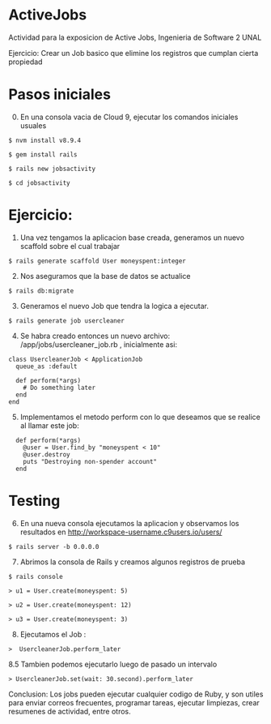 # ActiveJobs
Actividad para la exposicion de Active Jobs, Ingenieria de Software 2 UNAL

Ejercicio: Crear un Job basico que elimine los registros que cumplan cierta propiedad

# Pasos iniciales

0. En una consola vacia de Cloud 9, ejecutar los comandos iniciales usuales

```
$ nvm install v8.9.4
```

```
$ gem install rails
```

```
$ rails new jobsactivity
```

```
$ cd jobsactivity
```
# Ejercicio:

1. Una vez tengamos la aplicacion base creada, generamos un nuevo scaffold sobre el cual trabajar

```
$ rails generate scaffold User moneyspent:integer
```

2. Nos aseguramos que la base de datos se actualice

```
$ rails db:migrate
```

3. Generamos el nuevo Job que tendra la logica a ejecutar.

```
$ rails generate job usercleaner
```

4. Se habra creado entonces un nuevo archivo: /app/jobs/usercleaner_job.rb , inicialmente asi:

```
class UsercleanerJob < ApplicationJob
  queue_as :default

  def perform(*args)
    # Do something later
  end
end
```

5. Implementamos el metodo perform con lo que deseamos que se realice al llamar este job:

```
  def perform(*args)
    @user = User.find_by "moneyspent < 10"
    @user.destroy
    puts "Destroying non-spender account"
  end
```

# Testing

6. En una nueva consola ejecutamos la aplicacion y observamos los resultados en http://workspace-username.c9users.io/users/

```
$ rails server -b 0.0.0.0
```

7. Abrimos la consola de Rails y creamos algunos registros de prueba

```
$ rails console
```

```
> u1 = User.create(moneyspent: 5)
```

```
> u2 = User.create(moneyspent: 12)
```

```
> u3 = User.create(moneyspent: 3)
```

8. Ejecutamos el Job :

```
>  UsercleanerJob.perform_later
```

8.5 Tambien podemos ejecutarlo luego de pasado un intervalo

```
> UsercleanerJob.set(wait: 30.second).perform_later
```

Conclusion: Los jobs pueden ejecutar cualquier codigo de Ruby, y son utiles para enviar correos frecuentes, programar tareas, ejecutar limpiezas, crear resumenes de actividad, entre otros.
